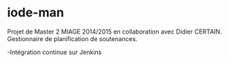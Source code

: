 # iode-man
Projet de Master 2 MIAGE 2014/2015 en collaboration avec Didier CERTAIN. Gestionnaire de planification de soutenances.

-Intégration continue sur Jenkins
